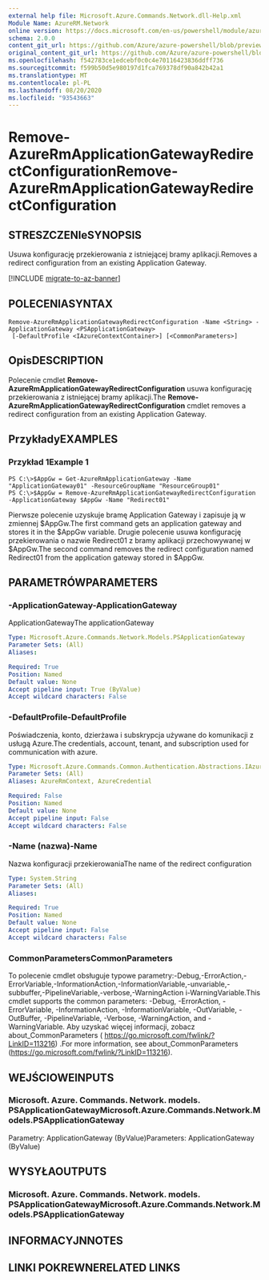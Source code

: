 ```yaml
---
external help file: Microsoft.Azure.Commands.Network.dll-Help.xml
Module Name: AzureRM.Network
online version: https://docs.microsoft.com/en-us/powershell/module/azurerm.network/remove-azurermapplicationgatewayredirectconfiguration
schema: 2.0.0
content_git_url: https://github.com/Azure/azure-powershell/blob/preview/src/ResourceManager/Network/Commands.Network/help/Remove-AzureRmApplicationGatewayRedirectConfiguration.md
original_content_git_url: https://github.com/Azure/azure-powershell/blob/preview/src/ResourceManager/Network/Commands.Network/help/Remove-AzureRmApplicationGatewayRedirectConfiguration.md
ms.openlocfilehash: f542783ce1edcebf0c0c4e70116423836ddff736
ms.sourcegitcommit: f599b50d5e980197d1fca769378df90a842b42a1
ms.translationtype: MT
ms.contentlocale: pl-PL
ms.lasthandoff: 08/20/2020
ms.locfileid: "93543663"
---
```

# <span data-ttu-id="50c0b-101">Remove-AzureRmApplicationGatewayRedirectConfiguration</span><span class="sxs-lookup"><span data-stu-id="50c0b-101">Remove-AzureRmApplicationGatewayRedirectConfiguration</span></span>

## <span data-ttu-id="50c0b-102">STRESZCZENIe</span><span class="sxs-lookup"><span data-stu-id="50c0b-102">SYNOPSIS</span></span>
<span data-ttu-id="50c0b-103">Usuwa konfigurację przekierowania z istniejącej bramy aplikacji.</span><span class="sxs-lookup"><span data-stu-id="50c0b-103">Removes a redirect configuration from an existing Application Gateway.</span></span>

[!INCLUDE [migrate-to-az-banner](../../includes/migrate-to-az-banner.md)]

## <span data-ttu-id="50c0b-104">POLECENIA</span><span class="sxs-lookup"><span data-stu-id="50c0b-104">SYNTAX</span></span>

```
Remove-AzureRmApplicationGatewayRedirectConfiguration -Name <String> -ApplicationGateway <PSApplicationGateway>
 [-DefaultProfile <IAzureContextContainer>] [<CommonParameters>]
```

## <span data-ttu-id="50c0b-105">Opis</span><span class="sxs-lookup"><span data-stu-id="50c0b-105">DESCRIPTION</span></span>
<span data-ttu-id="50c0b-106">Polecenie cmdlet **Remove-AzureRmApplicationGatewayRedirectConfiguration** usuwa konfigurację przekierowania z istniejącej bramy aplikacji.</span><span class="sxs-lookup"><span data-stu-id="50c0b-106">The **Remove-AzureRmApplicationGatewayRedirectConfiguration** cmdlet removes a redirect configuration from an existing Application Gateway.</span></span>

## <span data-ttu-id="50c0b-107">Przykłady</span><span class="sxs-lookup"><span data-stu-id="50c0b-107">EXAMPLES</span></span>

### <span data-ttu-id="50c0b-108">Przykład 1</span><span class="sxs-lookup"><span data-stu-id="50c0b-108">Example 1</span></span>
```
PS C:\>$AppGw = Get-AzureRmApplicationGateway -Name "ApplicationGateway01" -ResourceGroupName "ResourceGroup01"
PS C:\>$AppGw = Remove-AzureRmApplicationGatewayRedirectConfiguration -ApplicationGateway $AppGw -Name "Redirect01"
```

<span data-ttu-id="50c0b-109">Pierwsze polecenie uzyskuje bramę Application Gateway i zapisuje ją w zmiennej $AppGw.</span><span class="sxs-lookup"><span data-stu-id="50c0b-109">The first command gets an application gateway and stores it in the $AppGw variable.</span></span>
<span data-ttu-id="50c0b-110">Drugie polecenie usuwa konfigurację przekierowania o nazwie Redirect01 z bramy aplikacji przechowywanej w $AppGw.</span><span class="sxs-lookup"><span data-stu-id="50c0b-110">The second command removes the redirect configuration named Redirect01 from the application gateway stored in $AppGw.</span></span>

## <span data-ttu-id="50c0b-111">PARAMETRÓW</span><span class="sxs-lookup"><span data-stu-id="50c0b-111">PARAMETERS</span></span>

### <span data-ttu-id="50c0b-112">-ApplicationGateway</span><span class="sxs-lookup"><span data-stu-id="50c0b-112">-ApplicationGateway</span></span>
<span data-ttu-id="50c0b-113">ApplicationGateway</span><span class="sxs-lookup"><span data-stu-id="50c0b-113">The applicationGateway</span></span>

```yaml
Type: Microsoft.Azure.Commands.Network.Models.PSApplicationGateway
Parameter Sets: (All)
Aliases:

Required: True
Position: Named
Default value: None
Accept pipeline input: True (ByValue)
Accept wildcard characters: False
```

### <span data-ttu-id="50c0b-114">-DefaultProfile</span><span class="sxs-lookup"><span data-stu-id="50c0b-114">-DefaultProfile</span></span>
<span data-ttu-id="50c0b-115">Poświadczenia, konto, dzierżawa i subskrypcja używane do komunikacji z usługą Azure.</span><span class="sxs-lookup"><span data-stu-id="50c0b-115">The credentials, account, tenant, and subscription used for communication with azure.</span></span>

```yaml
Type: Microsoft.Azure.Commands.Common.Authentication.Abstractions.IAzureContextContainer
Parameter Sets: (All)
Aliases: AzureRmContext, AzureCredential

Required: False
Position: Named
Default value: None
Accept pipeline input: False
Accept wildcard characters: False
```

### <span data-ttu-id="50c0b-116">-Name (nazwa)</span><span class="sxs-lookup"><span data-stu-id="50c0b-116">-Name</span></span>
<span data-ttu-id="50c0b-117">Nazwa konfiguracji przekierowania</span><span class="sxs-lookup"><span data-stu-id="50c0b-117">The name of the redirect configuration</span></span>

```yaml
Type: System.String
Parameter Sets: (All)
Aliases:

Required: True
Position: Named
Default value: None
Accept pipeline input: False
Accept wildcard characters: False
```

### <span data-ttu-id="50c0b-118">CommonParameters</span><span class="sxs-lookup"><span data-stu-id="50c0b-118">CommonParameters</span></span>
<span data-ttu-id="50c0b-119">To polecenie cmdlet obsługuje typowe parametry:-Debug,-ErrorAction,-ErrorVariable,-InformationAction,-InformationVariable,-unvariable,-subbuffer,-PipelineVariable,-verbose,-WarningAction i-WarningVariable.</span><span class="sxs-lookup"><span data-stu-id="50c0b-119">This cmdlet supports the common parameters: -Debug, -ErrorAction, -ErrorVariable, -InformationAction, -InformationVariable, -OutVariable, -OutBuffer, -PipelineVariable, -Verbose, -WarningAction, and -WarningVariable.</span></span> <span data-ttu-id="50c0b-120">Aby uzyskać więcej informacji, zobacz about_CommonParameters ( https://go.microsoft.com/fwlink/?LinkID=113216) .</span><span class="sxs-lookup"><span data-stu-id="50c0b-120">For more information, see about_CommonParameters (https://go.microsoft.com/fwlink/?LinkID=113216).</span></span>

## <span data-ttu-id="50c0b-121">WEJŚCIOWE</span><span class="sxs-lookup"><span data-stu-id="50c0b-121">INPUTS</span></span>

### <span data-ttu-id="50c0b-122">Microsoft. Azure. Commands. Network. models. PSApplicationGateway</span><span class="sxs-lookup"><span data-stu-id="50c0b-122">Microsoft.Azure.Commands.Network.Models.PSApplicationGateway</span></span>
<span data-ttu-id="50c0b-123">Parametry: ApplicationGateway (ByValue)</span><span class="sxs-lookup"><span data-stu-id="50c0b-123">Parameters: ApplicationGateway (ByValue)</span></span>

## <span data-ttu-id="50c0b-124">WYSYŁA</span><span class="sxs-lookup"><span data-stu-id="50c0b-124">OUTPUTS</span></span>

### <span data-ttu-id="50c0b-125">Microsoft. Azure. Commands. Network. models. PSApplicationGateway</span><span class="sxs-lookup"><span data-stu-id="50c0b-125">Microsoft.Azure.Commands.Network.Models.PSApplicationGateway</span></span>

## <span data-ttu-id="50c0b-126">INFORMACYJN</span><span class="sxs-lookup"><span data-stu-id="50c0b-126">NOTES</span></span>

## <span data-ttu-id="50c0b-127">LINKI POKREWNE</span><span class="sxs-lookup"><span data-stu-id="50c0b-127">RELATED LINKS</span></span>
